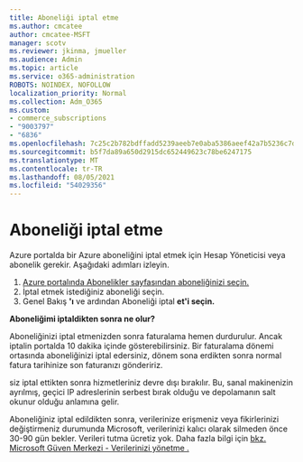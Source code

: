 ```yaml
---
title: Aboneliği iptal etme
ms.author: cmcatee
author: cmcatee-MSFT
manager: scotv
ms.reviewer: jkinma, jmueller
ms.audience: Admin
ms.topic: article
ms.service: o365-administration
ROBOTS: NOINDEX, NOFOLLOW
localization_priority: Normal
ms.collection: Adm_O365
ms.custom:
- commerce_subscriptions
- "9003797"
- "6836"
ms.openlocfilehash: 7c25c2b782bdffadd5239aeeb7e0aba5386aeef42a7b5236c7d282ac3ba26a55
ms.sourcegitcommit: b5f7da89a650d2915dc652449623c78be6247175
ms.translationtype: MT
ms.contentlocale: tr-TR
ms.lasthandoff: 08/05/2021
ms.locfileid: "54029356"
---
```

# <a name="how-to-cancel-a-subscription"></a>Aboneliği iptal etme

Azure portalda bir Azure aboneliğini iptal etmek için Hesap Yöneticisi veya abonelik gerekir. Aşağıdaki adımları izleyin.

1. [Azure portalında Abonelikler sayfasından aboneliğinizi seçin.](https://ms.portal.azure.com/#blade/Microsoft_Azure_Billing/SubscriptionsBlade)
2. İptal etmek istediğiniz aboneliği seçin.
3. Genel Bakış **'ı** ve ardından Aboneliği iptal **et'i seçin.**

**Aboneliğimi iptaldikten sonra ne olur?**

Aboneliğinizi iptal etmenizden sonra faturalama hemen durdurulur. Ancak iptalin portalda 10 dakika içinde gösterebilirsiniz. Bir faturalama dönemi ortasında aboneliğinizi iptal edersiniz, dönem sona erdikten sonra normal fatura tarihinize son faturanızı göndeririz.

siz iptal ettikten sonra hizmetleriniz devre dışı bırakılır. Bu, sanal makinenizin ayrılmış, geçici IP adreslerinin serbest bırak olduğu ve depolamanın salt okunur olduğu anlamına gelir.

Aboneliğiniz iptal edildikten sonra, verilerinize erişmeniz veya fikirlerinizi değiştirmeniz durumunda Microsoft, verilerinizi kalıcı olarak silmeden önce 30-90 gün bekler. Verileri tutma ücretiz yok. Daha fazla bilgi için [bkz. Microsoft Güven Merkezi - Verilerinizi yönetme .](https://www.microsoft.com/trust-center/privacy/data-management#leave)

